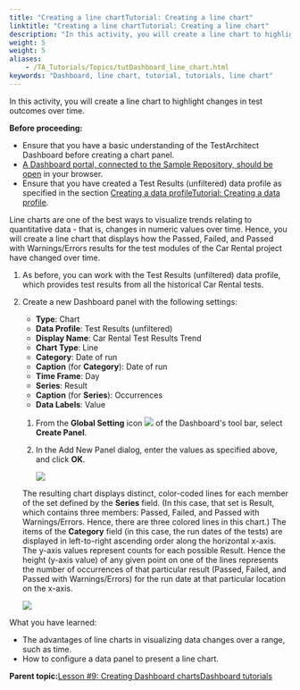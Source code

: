 ```yaml
--- 
title: "Creating a line chartTutorial: Creating a line chart"
linktitle: "Creating a line chartTutorial: Creating a line chart"
description: "In this activity, you will create a line chart to highlight changes in test outcomes over time."
weight: 5
weight: 5
aliases: 
    - /TA_Tutorials/Topics/tutDashboard_line_chart.html
keywords: "Dashboard, line chart, tutorial, tutorials, line chart"
---
```


In this activity, you will create a line chart to highlight changes in test outcomes over time.

**Before proceeding:**

-   Ensure that you have a basic understanding of the TestArchitect Dashboard before creating a chart panel.
-   [A Dashboard portal, connected to the Sample Repository, should be open](/testarchitect-tutorial/part-3-extending-testarchitect/lesson-9-creating-dashboard-panelsdashboard-tutorials/launching-dashboardtutorial-launching-dashboard) in your browser.
-   Ensure that you have created a Test Results \(unfiltered\) data profile as specified in the section [Creating a data profileTutorial: Creating a data profile](/testarchitect-tutorial/part-3-extending-testarchitect/lesson-9-creating-dashboard-panelsdashboard-tutorials/creating-a-data-profiletutorial-creating-a-data-profile).

Line charts are one of the best ways to visualize trends relating to quantitative data - that is, changes in numeric values over time. Hence, you will create a line chart that displays how the Passed, Failed, and Passed with Warnings/Errors results for the test modules of the Car Rental project have changed over time.

1.  As before, you can work with the Test Results \(unfiltered\) data profile, which provides test results from all the historical Car Rental tests.
2.  Create a new Dashboard panel with the following settings:

    -   **Type**: Chart
    -   **Data Profile**: Test Results \(unfiltered\)
    -   **Display Name**: Car Rental Test Results Trend
    -   **Chart Type**: Line
    -   **Category**: Date of run
    -   **Caption** \(for **Category**\): Date of run
    -   **Time Frame**: Day
    -   **Series**: Result
    -   **Caption** \(for **Series**\): Occurrences
    -   **Data Labels**: Value
    1.  From the **Global Setting** icon ![](/images/TA_Tutorials/Images/icn.Dashboard.Global_Setting.png) of the Dashboard's tool bar, select **Create Panel**.

    2.  In the Add New Panel dialog, enter the values as specified above, and click **OK**.

        ![](/images/TA_Tutorials/Images/tut.Dashboard.Add_New_Panel.Car_Rental.Trend.Line_chart.01.png)

    The resulting chart displays distinct, color-coded lines for each member of the set defined by the **Series** field. \(In this case, that set is Result, which contains three members: Passed, Failed, and Passed with Warnings/Errors. Hence, there are three colored lines in this chart.\) The items of the **Category** field \(in this case, the run dates of the tests\) are displayed in left-to-right ascending order along the horizontal x-axis. The y-axis values represent counts for each possible Result. Hence the height \(y-axis value\) of any given point on one of the lines represents the number of occurrences of that particular result \(Passed, Failed, and Passed with Warnings/Errors\) for the run date at that particular location on the x-axis.

    ![](/images/TA_Tutorials/Images/tut.Dashboard.line_chart.Car_Rental.results_trend.01.png)


What you have learned:

-   The advantages of line charts in visualizing data changes over a range, such as time.
-   How to configure a data panel to present a line chart.




**Parent topic:**[Lesson \#9: Creating Dashboard chartsDashboard tutorials](/user-guide/reporting-and-dashboard/dashboard/lesson-9-creating-dashboard-chartsdashboard-tutorials/)



